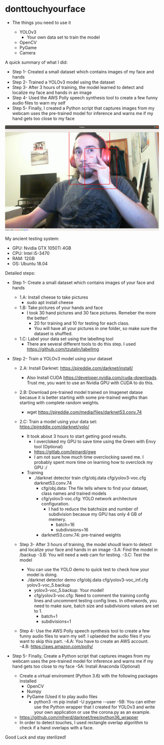 # donttouchyourface

- The things you need to use it

  - YOLOv3
    - Your own data set to train the model
  - OpenCV
  - PyGame
  - Camera

A quick summary of what I did:

- Step 1- Created a small dataset which contains images of my face and hands
- Step 2- Trained a YOLOv3 model using the dataset
- Step 3- After 3 hours of training, the model learned to detect and localize my face and hands in an image
- Step 4- Used the AWS Polly speech synthesis tool to create a few funny audio files to warn my self
- Step 5- Finally, I created a Python script that captures images from my webcam uses the pre-trained model for inference and warns me if my hand gets too close to my face

![Alt Text](face.png)

My ancient testing system:
- GPU: Nvidia GTX 1050Ti 4GB
- CPU: Intel i5-3470
- RAM: 12GB
- OS: Ubuntu 18.04

Detailed steps:

- Step 1- Create a small dataset which contains images of your face and hands
  - 1.A: Install cheese to take pictures
    - sudo apt install cheese
  - 1.B: Take pictures of your hands and face
    - I took 30 hand pictures and 30 face pictures. Remeber the more the better!
      - 20 for training and 10 for testing for each class.
      - You will have all your pictures in one folder, so make sure the dataset is shuffled.
  - 1.C: Label your data set using the labelImg tool
    - There are several different tools to do this step. I used https://github.com/tzutalin/labelImg

- Step 2- Train a YOLOv3 model using your dataset
  - 2.A: Install Darknet: https://pjreddie.com/darknet/install/
      - Also Install CUDA https://developer.nvidia.com/cuda-downloads. Trust me, you want to use an Nvidia GPU with CUDA to do this.
  - 2.B: Download pre-trained model trained on Imagenet datase becasue it is better starting with some pre-trained weigths than starting with complete random weights.
    - wget https://pjreddie.com/media/files/darknet53.conv.74
  - 2.C: Train a model using your data set: https://pjreddie.com/darknet/yolo/
    - It took about 3 hours to start getting good results.
      - I overcloked my GPU to save time using the Green with Envy tool (Optional)
       - https://gitlab.com/leinardi/gwe
       - I am not sure how much time overclocking saved me. I probably spent more time on learning how to overclock my GPU :/
    - Training
      - ./darknet detector train cfg/obj.data cfg/yolov3-voc.cfg darknet53.conv.74
        - cfg/obj.data: The file tells where to find your dataset, class names and trained models
        - cfg/yolov3-voc.cfg: YOLO network architecture configuration. 
          - I had to reduce the batchsize and number of subdivision becasue my GPU has only 4 GB of memery.
            - batch=16
            - subdivisions=16
        - darknet53.conv.74: pre-trained weights
      
  - Step 3- After 3 hours of training, the model shoudl learn to detect and localize your face and hands in an image
    -3.A: Find the model in /backup
    -3.B: You will need a web cam for testing.
    -3.C: Test the model
      - You can use the YOLO demo to quick test to check how your model is doing.
      - ./darknet detector demo cfg/obj.data cfg/yolov3-voc_inf.cfg yolov3-voc_5.backup
        - yolov3-voc_5.backup: Your model!
        - cfg/yolov3-voc.cfg: Need to comment the training config lines and uncomment testing config lines. In otherwords, you need to make sure, batch size and subdivisions values are set to 1.
          - batch=1
          - subdivisions=1
          
  - Step 4- Use the AWS Polly speech synthesis tool to create a few funny audio files to warn my self. I uplaeded the audio files if you want to skip this part.
    -4.A: You have to create an AWS account.
    -4.B: https://aws.amazon.com/polly/
      
 - Step 5- Finally, Create a Python script that captures images from my webcam uses the pre-trained model for inference and warns me if my hand gets too close to my face
   -5A: Install Anaconda (Optional)
    - Create a virtual enviroment (Python 3.6) with the following packages installed
      - OpenCV
      - Numpy
      - PyGame (Used it to play audio files
        - python3 -m pip install -U pygame --user
   -5B: You can either use the Python wrapper that I created for YOLOv3 and write your own application or use the corona.py as an example.
    -  https://github.com/mlherd/darknet/tree/python36_wrapper
    - In order to detect touches, I used rectangle overlap algorithm to check if a hand overlaps with a face.
    
Good Luck and stay sterilized!
